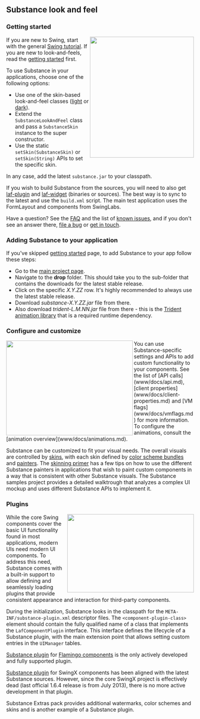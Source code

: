## Substance look and feel

### Getting started

<img src="https://raw.githubusercontent.com/kirill-grouchnikov/substance/master/www/images/walkthrough/all.png" width="279" height="324" border=0 align="right">

If you are new to Swing, start with the general [Swing tutorial](http://java.sun.com/docs/books/tutorial/uiswing/). If you are new to look-and-feels, read the [getting started](www/docs/getting-started.md) first.

To use Substance in your applications, choose one of the following options:

* Use one of the skin-based look-and-feel classes ([light](www/docs/skins/toneddown.md) or [dark](www/docs/skins/dark.md)).
* Extend the `SubstanceLookAndFeel` class and pass a `SubstanceSkin` instance to the super constructor.
* Use the static `setSkin(SubstanceSkin)` or `setSkin(String)` APIs to set the specific skin.

In any case, add the latest `substance.jar` to your classpath.

If you wish to build Substance from the sources, you will need to also get [laf-plugin](https://github.com/kirill-grouchnikov/laf-plugin) and [laf-widget](https://github.com/kirill-grouchnikov/laf-widget) (binaries or sources). The best way is to sync to the latest and use the `build.xml` script. The main test application uses the FormLayout and components from SwingLabs.

Have a question? See the [FAQ](www/docs/faq.md) and the list of [known issues](www/docs/known_issues.md), and if you don't see an answer there, [file a bug](https://github.com/kirill-grouchnikov/substance/issues) or [get in touch](http://www.pushing-pixels.org/about-me).

### Adding Substance to your application

If you've skipped [getting started](www/docs/getting-started.md) page, to add Substance to your app follow these steps:
* Go to the [main project page](https://github.com/kirill-grouchnikov/substance).
* Navigate to the **drop** folder. This should take you to the sub-folder that contains the downloads for the latest stable release.
* Click on the specific *X.Y.ZZ* row. It's highly recommended to always use the latest stable release.
* Download *substance-X.Y.ZZ.jar* file from there.
* Also download *trident-L.M.NN.jar* file from there - this is the [Trident animation library](https://github.com/kirill-grouchnikov/trident) that is a required runtime dependency.

### Configure and customize

<img src="https://raw.githubusercontent.com/kirill-grouchnikov/substance/master/www/images/screenshots/skins/nebulabrickwall1.png" width="340" height="254" border=0 align="left">
You can use Substance-specific settings and APIs to add custom functionality to your components. See the list of [API calls](www/docs/api.md), [client properties](www/docs/client-properties.md) and [VM flags](www/docs/vmflags.md) for more information. To configure the animations, consult the [animation overview](www/docs/animations.md).

Substance can be customized to fit your visual needs. The overall visuals are controlled by [skins](www/docs/skins/overview.md), with each skin defined by [color scheme bundles](www/docs/skins/colorschemebundles.md) and [painters](www/docs/painters/overview.md). The [skinning primer](www/docs/painters/custom-skinning.md) has a few tips on how to use the different Substance painters in applications that wish to paint custom components in a way that is consistent with other Substance visuals. The Substance samples project provides a detailed walktrough that analyzes a complex UI mockup and uses different Substance APIs to implement it.

### Plugins

<img src="https://raw.githubusercontent.com/kirill-grouchnikov/substance/master/www/images/learn/ribbon.png" width="340" height="210" border=0 align="right">

While the core Swing components cover the basic UI functionality found in most applications, modern UIs need modern UI components. To address this need, Substance comes with a built-in support to allow defining and seamlessly loading plugins that provide consistent appearance and interaction for third-party components.

During the initialization, Substance looks in the classpath for the `META-INF/substance-plugin.xml` descriptor files. The `<component-plugin-class>` element should contain the fully qualified name of a class that implements the `LafComponentPlugin` interface. This interface defines the lifecycle of a Substance plugin, with the main extension point that allows setting custom entries in the `UIManager` tables.

[Substance plugin](https://github.com/kirill-grouchnikov/substance-flamingo) for [Flamingo components](https://github.com/kirill-grouchnikov/flamingo) is the only actively developed and fully supported plugin.

[Substance plugin](https://github.com/kirill-grouchnikov/substance-swingx) for SwingX components has been aligned with the latest Substance sources. However, since the core SwingX project is effectively dead (last official 1.6.4 release is from July 2013), there is no more active development in that plugin.

Substance Extras pack provides additional watermarks, color schemes and skins and is another example of a Substance plugin.
